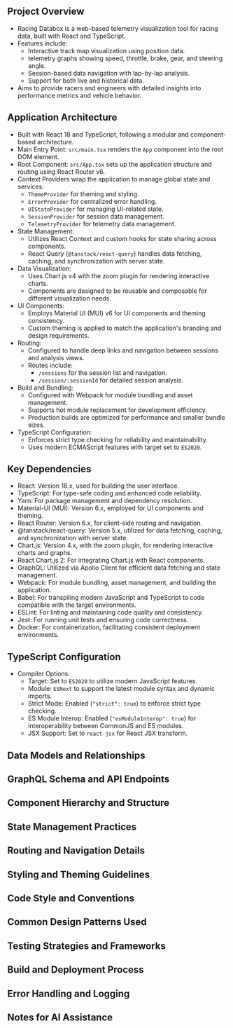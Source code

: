 ## Project Overview
   - Racing Databox is a web-based telemetry visualization tool for racing data, built with React and TypeScript.
   - Features include:
     - Interactive track map visualization using position data.
     - telemetry graphs showing speed, throttle, brake, gear, and steering angle.
     - Session-based data navigation with lap-by-lap analysis.
     - Support for both live and historical data.
   - Aims to provide racers and engineers with detailed insights into performance metrics and vehicle behavior.

## Application Architecture
   - Built with React 18 and TypeScript, following a modular and component-based architecture.
   - Main Entry Point: `src/main.tsx` renders the `App` component into the root DOM element.
   - Root Component: `src/App.tsx` sets up the application structure and routing using React Router v6.
   - Context Providers wrap the application to manage global state and services:
     - `ThemeProvider` for theming and styling.
     - `ErrorProvider` for centralized error handling.
     - `UIStateProvider` for managing UI-related state.
     - `SessionProvider` for session data management.
     - `TelemetryProvider` for telemetry data management.
   - State Management:
     - Utilizes React Context and custom hooks for state sharing across components.
     - React Query (`@tanstack/react-query`) handles data fetching, caching, and synchronization with server state.
   - Data Visualization:
     - Uses Chart.js v4 with the zoom plugin for rendering interactive charts.
     - Components are designed to be reusable and composable for different visualization needs.
   - UI Components:
     - Employs Material UI (MUI) v6 for UI components and theming consistency.
     - Custom theming is applied to match the application's branding and design requirements.
   - Routing:
     - Configured to handle deep links and navigation between sessions and analysis views.
     - Routes include:
       - `/sessions` for the session list and navigation.
       - `/session/:sessionId` for detailed session analysis.
   - Build and Bundling:
     - Configured with Webpack for module bundling and asset management.
     - Supports hot module replacement for development efficiency.
     - Production builds are optimized for performance and smaller bundle sizes.
   - TypeScript Configuration:
     - Enforces strict type checking for reliability and maintainability.
     - Uses modern ECMAScript features with target set to `ES2020`.

## Key Dependencies

- React: Version 18.x, used for building the user interface.
- TypeScript: For type-safe coding and enhanced code reliability.
- Yarn: For package management and dependency resolution.
- Material-UI (MUI): Version 6.x, employed for UI components and theming.
- React Router: Version 6.x, for client-side routing and navigation.
- @tanstack/react-query: Version 5.x, utilized for data fetching, caching, and synchronization with server state.
- Chart.js: Version 4.x, with the zoom plugin, for rendering interactive charts and graphs.
- React Chart.js 2: For integrating Chart.js with React components.
- GraphQL: Utilized via Apollo Client for efficient data fetching and state management.
- Webpack: For module bundling, asset management, and building the application.
- Babel: For transpiling modern JavaScript and TypeScript to code compatible with the target environments.
- ESLint: For linting and maintaining code quality and consistency.
- Jest: For running unit tests and ensuring code correctness.
- Docker: For containerization, facilitating consistent deployment environments.

## TypeScript Configuration

- Compiler Options:
  - Target: Set to `ES2020` to utilize modern JavaScript features.
  - Module: `ESNext` to support the latest module syntax and dynamic imports.
  - Strict Mode: Enabled (`"strict": true`) to enforce strict type checking.
  - ES Module Interop: Enabled (`"esModuleInterop": true`) for interoperability between CommonJS and ES modules.
  - JSX Support: Set to `react-jsx` for React JSX transform.

## Data Models and Relationships
## GraphQL Schema and API Endpoints
## Component Hierarchy and Structure
## State Management Practices
## Routing and Navigation Details
## Styling and Theming Guidelines
## Code Style and Conventions
## Common Design Patterns Used
## Testing Strategies and Frameworks
## Build and Deployment Process
## Error Handling and Logging
## Notes for AI Assistance
